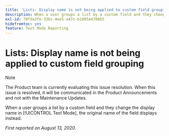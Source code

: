 ```yaml
---
title: 'Lists: Display name is not being applied to custom field grouping'
description: When a user groups a list by a custom field and they change the display name in Text Mode, the original name of the field displays instead.
exl-id: 70fda3fe-336c-4ee5-a47c-b1095e470865
hidefromtoc: yes
feature: Text Mode Reporting
---
```

# Lists: Display name is not being applied to custom field grouping

>[!NOTE]
>
>The Product team is currently evaluating this issue resolution. When this issue is resolved, it will be communicated in the Product Announcements and not with the Maintenance Updates.

When a user groups a list by a custom field and they change the display name in [!UICONTROL Text Mode], the original name of the field displays instead.

_First reported on August 13, 2020._
